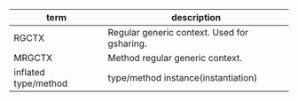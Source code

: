 term | description
--- | ---
RGCTX | Regular generic context. Used for gsharing.
MRGCTX | Method regular generic context.
inflated type/method | type/method instance(instantiation)
